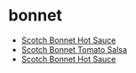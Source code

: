 # bonnet

 * [Scotch Bonnet Hot Sauce](../../index/s/scotch-bonnet-hot-sauce-368589.json)
 * [Scotch Bonnet Tomato Salsa](../../index/s/scotch-bonnet-tomato-salsa-12736.json)
 * [Scotch Bonnet Hot Sauce](../../index/s/scotch-bonnet-hot-sauce.json)
